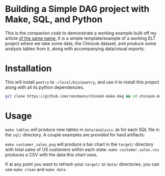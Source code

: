 # Building a Simple DAG project with Make, SQL, and Python 

This is the companion code to demonstrate a working example built
off my article [of the same name.][dag-article]  It is a simple template/example
of a working ELT project where we take some data, the Chinook dataset, and
produce some analysis tables from it, along with accompanying data/visual
exports.

[dag-article]: <https://robbmann.io/posts/make_dag> "Explanatory article on my blog"

# Installation

This will install `poetry` to `~/local/bin/poetry`, and use it to install this
project along with all its python dependencies.

```sh
git clone https://github.com/renzmann/chinook-make-dag && cd chinook-make-dag && make install
```

# Usage

`make tables` will produce new tables in `data/analysis.db` for each SQL file in
the `sql/` directory.  A couple examples are provided for hard artifacts:

`make customer_sales.png` will produce a bar chart in the `target/` directory
with total sales of US customers within each state.  `make customer_sales.csv`
produces a CSV with the data this chart uses.

If at any point you want to refresh your `target/` or `data/` directories, you
can use `make clean` and `make data`.

